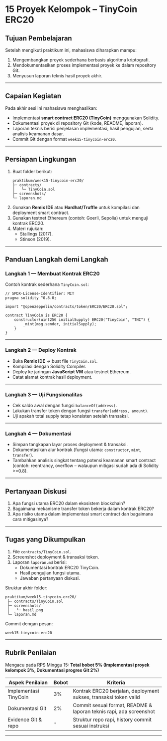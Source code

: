 # 15 Proyek Kelompok – TinyCoin ERC20

## Tujuan Pembelajaran
Setelah mengikuti praktikum ini, mahasiswa diharapkan mampu:  
1. Mengembangkan proyek sederhana berbasis algoritma kriptografi.  
2. Mendokumentasikan proses implementasi proyek ke dalam repository Git.  
3. Menyusun laporan teknis hasil proyek akhir.  

---

## Capaian Kegiatan
Pada akhir sesi ini mahasiswa menghasilkan:  
- Implementasi **smart contract ERC20 (TinyCoin)** menggunakan Solidity.  
- Dokumentasi proyek di repository Git (kode, README, laporan).  
- Laporan teknis berisi penjelasan implementasi, hasil pengujian, serta analisis keamanan dasar.  
- Commit Git dengan format `week15-tinycoin-erc20`.  

---

## Persiapan Lingkungan
1. Buat folder berikut:  
   ```
   praktikum/week15-tinycoin-erc20/
   ├─ contracts/
   │   └─ TinyCoin.sol
   ├─ screenshots/
   └─ laporan.md
   ```
2. Gunakan **Remix IDE** atau **Hardhat/Truffle** untuk kompilasi dan deployment smart contract.  
3. Gunakan testnet Ethereum (contoh: Goerli, Sepolia) untuk menguji kontrak ERC20.  
4. Materi rujukan:  
   - Stallings (2017).  
   - Stinson (2019).  

---

## Panduan Langkah demi Langkah

### Langkah 1 — Membuat Kontrak ERC20
Contoh kontrak sederhana `TinyCoin.sol`:

```solidity
// SPDX-License-Identifier: MIT
pragma solidity ^0.8.0;

import "@openzeppelin/contracts/token/ERC20/ERC20.sol";

contract TinyCoin is ERC20 {
    constructor(uint256 initialSupply) ERC20("TinyCoin", "TNC") {
        _mint(msg.sender, initialSupply);
    }
}
```

---

### Langkah 2 — Deploy Kontrak
- Buka **Remix IDE** → buat file `TinyCoin.sol`.  
- Kompilasi dengan Solidity Compiler.  
- Deploy ke jaringan **JavaScript VM** atau testnet Ethereum.  
- Catat alamat kontrak hasil deployment.  

---

### Langkah 3 — Uji Fungsionalitas
- Cek saldo awal dengan fungsi `balanceOf(address)`.  
- Lakukan transfer token dengan fungsi `transfer(address, amount)`.  
- Uji apakah total supply tetap konsisten setelah transaksi.  

---

### Langkah 4 — Dokumentasi
- Simpan tangkapan layar proses deployment & transaksi.  
- Dokumentasikan alur kontrak (fungsi utama: `constructor`, `mint`, `transfer`).  
- Tambahkan analisis singkat tentang potensi keamanan smart contract (contoh: reentrancy, overflow – walaupun mitigasi sudah ada di Solidity >=0.8).  

---

## Pertanyaan Diskusi
1. Apa fungsi utama ERC20 dalam ekosistem blockchain?  
2. Bagaimana mekanisme transfer token bekerja dalam kontrak ERC20?  
3. Apa risiko utama dalam implementasi smart contract dan bagaimana cara mitigasinya?  

---

## Tugas yang Dikumpulkan
1. File `contracts/TinyCoin.sol`.  
2. Screenshot deployment & transaksi token.  
3. Laporan `laporan.md` berisi:  
   - Dokumentasi kontrak ERC20 TinyCoin.  
   - Hasil pengujian fungsi utama.  
   - Jawaban pertanyaan diskusi.  

Struktur akhir folder:
```
praktikum/week15-tinycoin-erc20/
 ├─ contracts/TinyCoin.sol
 ├─ screenshots/
 │   └─ hasil.png
 └─ laporan.md
```

Commit dengan pesan:  
```
week15-tinycoin-erc20
```

---

## Rubrik Penilaian
Mengacu pada RPS Minggu 15: **Total bobot 5% (Implementasi proyek kelompok 3%, Dokumentasi progres Git 2%)**  

| Aspek Penilaian          | Bobot | Kriteria                                                                |
|---------------------------|-------|-------------------------------------------------------------------------|
| Implementasi TinyCoin     | 3%    | Kontrak ERC20 berjalan, deployment sukses, transaksi token valid        |
| Dokumentasi Git           | 2%    | Commit sesuai format, README & laporan teknis rapi, ada screenshot      |
| Evidence Git & repo       | -     | Struktur repo rapi, history commit sesuai instruksi                     |

---